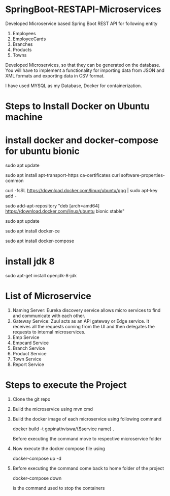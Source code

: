 # SpringBoot-RESTAPI-Microservices
Developed Microservice based Spring Boot REST API for following entity
1. Employees
2. EmployeeCards
3. Branches
4. Products
5. Towns

Developed Microservices, so that they can be generated on the database. You will have to implement a functionality for importing data from JSON and XML formats and exporting data in CSV format.

I have used MYSQL as my Database, Docker for containerization.

# Steps to Install Docker on Ubuntu machine
# install docker and docker-compose for ubuntu bionic
sudo apt update

sudo apt install apt-transport-https ca-certificates curl software-properties-common

curl -fsSL https://download.docker.com/linux/ubuntu/gpg | sudo apt-key add -

sudo add-apt-repository "deb [arch=amd64] https://download.docker.com/linux/ubuntu bionic stable"

sudo apt update

sudo apt install docker-ce

sudo apt install docker-compose

# install jdk 8
sudo apt-get install openjdk-8-jdk

# List of Microservice
1. Naming Server: Eureka discovery service allows micro services to find and communicate with each other. 
2. Gateway Service: Zuul acts as an API gateway or Edge service. It receives all the requests coming from the UI and then delegates the requests to internal microservices.
3. Emp Service
4. Empcard Service
5. Branch Service
6. Product Service
7. Town Service
8. Report Service

# Steps to execute the Project
1. Clone the git repo
2. Build the microservice using mvn cmd
3. Build the docker image of each microservice using following command

    docker build -t gopinathviswa/{$service name} .

    Before executing the command move to respective microservice folder

4. Now execute the docker compose file using 

    docker-compose up -d

5. Before executing the command come back to home folder of the project

    docker-compose down

   is the command used to stop the containers

